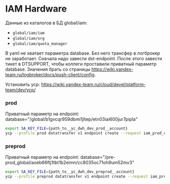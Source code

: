 # IAM Hardware

Данные из каталогов в БД global/iam: 
- `global/iam/iam`
- `global/iam/org`
- `global/iam/quota_manager`

В yaml не хватает параметра database. Без него трансфер в логброкер не заработает.
Сначала надо завести dst-endpoint. После этого завести тикет в DTSUPPORT, чтобы коллеги проставили приватный параметр database.
Значения брать со страницы https://wiki.yandex-team.ru/logbroker/docs/push-client/config.

Установить ycp: https://wiki.yandex-team.ru/cloud/devel/platform-team/dev/ycp/
    

### prod

Приватный параметр на endpoint: database="/global/b1gvcqr959dbmi1jltep/etn03iai600jur7pipla"

```bash
export SA_KEY_FILE={path_to__yc_dwh_dev_prod__account}
ycp --profile prod datatransfer v1 endpoint create --request iam_prod_other.yaml
```

### preprod

Приватный параметр на endpoint: database="/pre-prod_global/aoeb66ftj1tbt1b2eimn/cc8035oc71oh9um52mv3"

```bash
export SA_KEY_FILE={path_to__yc_dwh_dev_preprod__account}
ycp --profile preprod datatransfer v1 endpoint create --request iam_preprod_other.yaml
```
